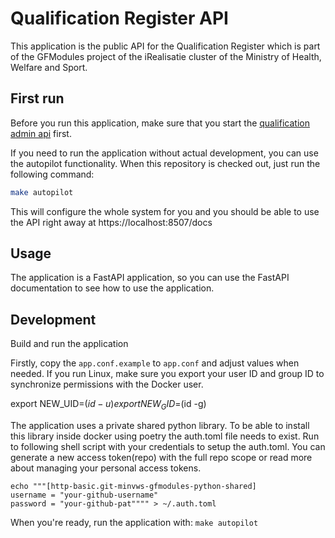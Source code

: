 # Qualification Register API

This application is the public API for the Qualification Register which is part of the GFModules project of the
iRealisatie cluster of the Ministry of Health, Welfare and Sport.


## First run

Before you run this application, make sure that you start the
[qualification admin api](https://github.com/minvws/nl-irealisatie-zmodules-qualification-register-admin-api) first.

If you need to run the application without actual development, you can use the autopilot functionality. When this
repository is checked out, just run the following command:

```bash
make autopilot
```

This will configure the whole system for you and you should be able to use the API right away at
https://localhost:8507/docs


## Usage

The application is a FastAPI application, so you can use the FastAPI documentation to see how to use the application.

## Development

Build and run the application

Firstly, copy the `app.conf.example` to `app.conf` and adjust values when needed.
If you run Linux, make sure you export your user ID and group ID to synchronize permissions with the Docker user.

export NEW_UID=$(id -u)
export NEW_GID=$(id -g)

The application uses a private shared python library. To be able to install this library inside docker using poetry the
auth.toml file needs to exist. Run to following shell script with your credentials to setup the auth.toml. You can
generate a new access token(repo) with the full repo scope or read more about managing your personal access tokens.

```
echo """[http-basic.git-minvws-gfmodules-python-shared]
username = "your-github-username"
password = "your-github-pat"""" > ~/.auth.toml
```

When you're ready, run the application with: `make autopilot`
